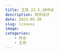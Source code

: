 ```yaml
---
title: 王亮-23.5.30作业
description: 网页设计
date: 2023-05-30
slug: lcxxxxx
image: 
categories:
    - 作业
    - 王亮
---
```

